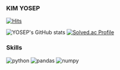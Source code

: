 ### KIM YOSEP

[![Hits](https://hits.seeyoufarm.com/api/count/incr/badge.svg?url=https%3A%2F%2Fgithub.com%2Fk4west&count_bg=%2379C83D&title_bg=%2343207C&icon=&icon_color=%23E7E7E7&title=hits&edge_flat=false)](https://hits.seeyoufarm.com)

![YOSEP's GitHub stats](https://github-readme-stats.vercel.app/api?username=k4west&show_icons=true&theme=dracula)
[![Solved.ac Profile](http://mazassumnida.wtf/api/v2/generate_badge?boj=joseph97)](https://solved.ac/joseph97/)

### Skills
![python](https://img.shields.io/badge/python-3776AB.svg?&style=for-the-badge&logo=python&logoColor=#3776AB)
![pandas](https://img.shields.io/badge/pandas-150458.svg?&style=for-the-badge&logo=pandas&logoColor=#150458)
![numpy](https://img.shields.io/badge/numpy-013243.svg?&style=for-the-badge&logo=numpy&logoColor=#013243)


<!--
**k4west/k4west** is a ✨ _special_ ✨ repository because its `README.md` (this file) appears on your GitHub profile.

Here are some ideas to get you started:

- 🔭 I’m currently working on ...
- 🌱 I’m currently learning ...
- 👯 I’m looking to collaborate on ...
- 🤔 I’m looking for help with ...
- 💬 Ask me about ...
- 📫 How to reach me: ...
- 😄 Pronouns: ...
- ⚡ Fun fact: ...
-->
